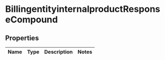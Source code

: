 
# BillingentityinternalproductResponseCompound

## Properties
| Name | Type | Description | Notes |
| ------------ | ------------- | ------------- | ------------- |



